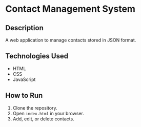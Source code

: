 # Contact Management System

## Description
A web application to manage contacts stored in JSON format.

## Technologies Used
- HTML
- CSS
- JavaScript

## How to Run
1. Clone the repository.
2. Open `index.html` in your browser.
3. Add, edit, or delete contacts.
